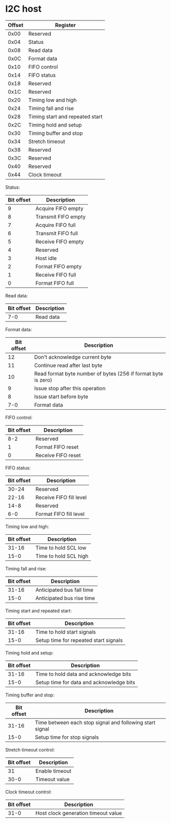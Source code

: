 # I2C host

| Offset | Register |
|--------|----------|
| 0x00   | Reserved |
| 0x04   | Status   |
| 0x08   | Read data |
| 0x0C   | Format data |
| 0x10   | FIFO control |
| 0x14   | FIFO status |
| 0x18   | Reserved |
| 0x1C   | Reserved |
| 0x20   | Timing low and high |
| 0x24   | Timing fall and rise |
| 0x28   | Timing start and repeated start |
| 0x2C   | Timing hold and setup |
| 0x30   | Timing buffer and stop |
| 0x34   | Stretch timeout |
| 0x38   | Reserved |
| 0x3C   | Reserved |
| 0x40   | Reserved |
| 0x44   | Clock timeout |

Status:

| Bit offset  | Description |
|-------------|-------------|
| 9           | Acquire FIFO empty |
| 8           | Transmit FIFO empty |
| 7           | Acquire FIFO full |
| 6           | Transmit FIFO full |
| 5           | Receive FIFO empty |
| 4           | Reserved |
| 3           | Host idle |
| 2           | Format FIFO empty |
| 1           | Receive FIFO full |
| 0           | Format FIFO full |

Read data:

| Bit offset  | Description |
|-------------|-------------|
| 7-0         | Read data   |

Format data:

| Bit offset  | Description |
|-------------|-------------|
| 12          | Don't acknowledge current byte |
| 11          | Continue read after last byte |
| 10          | Read format byte number of bytes (256 if format byte is zero) |
| 9           | Issue stop after this operation |
| 8           | Issue start before byte |
| 7-0         | Format data |

FIFO control:

| Bit offset  | Description |
|-------------|-------------|
| 8-2         | Reserved    |
| 1           | Format FIFO reset |
| 0           | Receive FIFO reset |

FIFO status:

| Bit offset  | Description |
|-------------|-------------|
| 30-24       | Reserved    |
| 22-16       | Receive FIFO fill level |
| 14-8        | Reserved |
| 6-0         | Format FIFO fill level |

Timing low and high:

| Bit offset  | Description |
|-------------|-------------|
| 31-16       | Time to hold SCL low |
| 15-0        | Time to hold SCL high |

Timing fall and rise:

| Bit offset  | Description |
|-------------|-------------|
| 31-16       | Anticipated bus fall time |
| 15-0        | Anticipated bus rise time |

Timing start and repeated start:

| Bit offset  | Description |
|-------------|-------------|
| 31-16       | Time to hold start signals |
| 15-0        | Setup time for repeated start signals |

Timing hold and setup:

| Bit offset  | Description |
|-------------|-------------|
| 31-16       | Time to hold data and acknowledge bits |
| 15-0        | Setup time for data and acknowledge bits |

Timing buffer and stop:

| Bit offset  | Description |
|-------------|-------------|
| 31-16       | Time between each stop signal and following start signal |
| 15-0        | Setup time for stop signals |

Stretch timeout control:

| Bit offset  | Description |
|-------------|-------------|
| 31          | Enable timeout |
| 30-0        | Timeout value |

Clock timeout control:

| Bit offset | Description |
|------------|-------------|
| 31-0       | Host clock generation timeout value |
